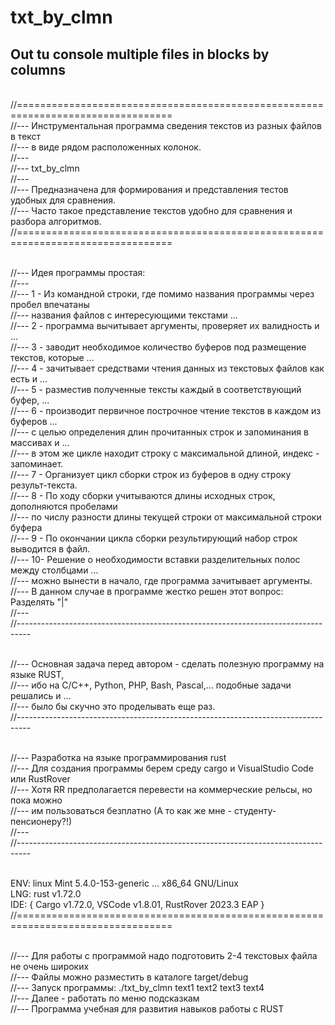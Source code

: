 # txt_by_clmn
## Out tu console multiple files in blocks by columns
</br>//=================================================================================
</br>//--- Инструментальная программа сведения текстов из разных файлов в текст 
</br>//--- в виде рядом расположенных колонок.
</br>//---
</br>//--- txt_by_clmn
</br>//---
</br>//--- Предназначена для формирования и представления тестов удобных для сравнения.
</br>//--- Часто такое представление текстов удобно для сравнения и разбора алгоритмов.
</br>//=================================================================================

</br>//--- Идея программы простая:
</br>//---
</br>//--- 1 - Из командной строки, где помимо названия программы через пробел впечатаны
</br>//---     названия файлов с интересующими текстами ...
</br>//--- 2 - программа вычитывает аргументы, проверяет их валидность и ...
</br>//--- 3 - заводит необходимое количество буферов под размещение текстов, которые ... 
</br>//--- 4 - зачитывает средствами чтения данных из текстовых файлов как есть и ... 
</br>//--- 5 - разместив полученные тексты каждый в соответствующий буфер, ... 
</br>//--- 6 - производит первичное построчное чтение текстов в каждом из буферов ... 
</br>//---     с целью определения длин прочитанных строк и запоминания в массивах и ... 
</br>//---     в этом же цикле находит строку с максимальной длиной, индекс - запоминает.
</br>//--- 7 - Организует цикл сборки строк из буферов в одну строку результ-текста.
</br>//--- 8 - По ходу сборки учитываются длины исходных строк, дополняются пробелами
</br>//---     по числу разности длины текущей строки от максимальной строки буфера
</br>//--- 9 - По окончании цикла сборки результирующий набор строк выводится в файл.
</br>//--- 10- Решение о необходимости вставки разделительных полос между столбцами ...
</br>//---     можно вынести в начало, где программа зачитывает аргументы. 
</br>//---     В данном случае в программе жестко решен этот вопрос: Разделять "|"
</br>//---
</br>//---------------------------------------------------------------------------------

</br>//--- Основная задача перед автором - сделать полезную программу на языке RUST,
</br>//--- ибо на C/C++, Python, PHP, Bash, Pascal,... подобные задачи решались и ... 
</br>//--- было бы скучно это проделывать еще раз.
</br>//---------------------------------------------------------------------------------

</br>//--- Разработка на языке программирования rust 
</br>//--- Для создания программы берем среду cargo и VisualStudio Code или RustRover
</br>//--- Хотя RR предполагается перевести на коммерческие рельсы, но пока можно
</br>//--- им пользоваться безплатно (А то как же мне - студенту-пенсионеру?!)
</br>//---
</br>//---------------------------------------------------------------------------------

</br>ENV:    linux Mint 5.4.0-153-generic ... x86_64 GNU/Linux
</br>LNG:    rust v1.72.0
</br>IDE:    { Cargo v1.72.0,  VSCode v1.8.01,  RustRover 2023.3 EAP }
</br>//=================================================================================

</br>//--- Для работы с программой надо подготовить 2-4 текстовых файла не очень широких 
</br>//--- Файлы можно разместить в каталоге target/debug
</br>//--- Запуск программы: ./txt_by_clmn text1 text2 text3 text4
</br>//--- Далее - работать по меню подсказкам
</br>//--- Программа учебная для развития навыков работы с RUST
